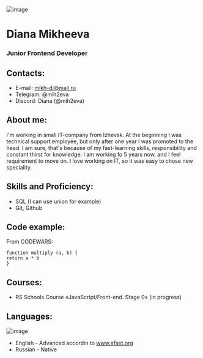 ![image](https://user-images.githubusercontent.com/106312811/172066003-adb42ae2-4316-4f76-b434-469d46162658.png)
# Diana Mikheeva
### Junior Frontend Developer 
## Contacts:
* E-mail: mikh-di@mail.ru
* Telegram: @mih2eva
* Discord: Diana (@mih2eva)
## About me:
I'm working in small IT-company from Izhevsk. At the beginning I was technical support employee, but only after one year I was promoted to the head.
I  am sure, that's because of my fast-learning skills, responsibility and constant thirst for knowledge. I am working fo 5 years now, and I feel requirement to move on. I love working on IT, so it was easy to chose new speciality. 
## Skills and Proficiency:
* SQL (I can use union for example)
* Git, Github
## Code example:
From CODEWARS:
```
function multiply (a, b) {
return a * b
}
```
## Courses:
* RS Schools Course «JavaScript/Front-end. Stage 0» (in progress)
## Languages:
![image](https://user-images.githubusercontent.com/106312811/172066101-73aa34c2-d5b4-4e60-88fb-b39fb95ef5f8.png "English - Advanced")
* English - Advanced accordin to www.efset.org
* Russian - Native


